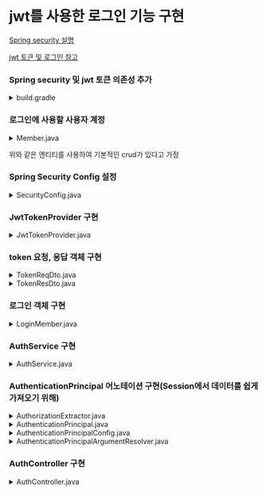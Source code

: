 # jwt를 사용한 로그인 기능 구현

[Spring security 설명](https://github.com/gyoogle/tech-interview-for-developer/blob/master/Web/Spring/Spring%20Security%20-%20Authentication%20and%20Authorization.md)

[jwt 토큰 및 로그인 참고](https://velog.io/@shinmj1207/Spring-Spring-Security-JWT-%EB%A1%9C%EA%B7%B8%EC%9D%B8)

### Spring security 및 jwt 토큰 의존성 추가

<details>
<summary>build.gradle</summary>

<p>

```groovy
implementation 'org.springframework.goot:spring-boot-starter-security'
implementation 'io.jsonwebtoken:jjwt-api:0.11.2'
runtimeOnly 'io.jsonwebtoken:jjwt-impl:0.11.2'
runtimeOnly 'io.jsonwebtoken:jjwt-jackson:0.11.2'
```

</p>

</details>

### 로그인에 사용할 사용자 계정

<details>
<summary>Member.java</summary>
<p>

```java
@Entity
@Getter
@Where(clause = "deleted = false")
public class Member extends BaseEntity{

    @Id
    @GeneratedValue(strategy = GenerationType.IDENTITY)
    private Long id;
    @Column(nullable = false)
    private String name;
    @Column(nullable = false)
    private String email
    @Column(nullable = false)
    private String password;
    @Column(nullable = false)
    private Boolean deleted;
    
    ...//생성자 및 각종 함수들
    ...
    ...
}
```

</p>
</details>



위와 같은 엔티티를 사용하여 기본적인 crud가 있다고 가정


### Spring Security Config 설정
<details>
<summary> SecurityConfig.java</summary>
<br/>
<p>

```java
@Configuration
public class SecurityConfig extends WebSecurityConfigurerAdapter{

    @Override
    protected void configure(HttpSecurity http) throws Exception{
        http.httpBasic().disable()
            .formLogin().disable()
            .cors().disable()
            .csrf().disable()
            .sessionManagement()
            .sessionCreationPolicy(SessionCreationPolicy.STATELESS)
            .and()
            .authorizeRequests()
            .antMatchers("/**").permitAll();
    }

    @Bean
    public PasswordEncoder passwordEncoder(){return new BcryptPasswordEncoder();}
}
```

</p>

</details>

### JwtTokenProvider 구현
<details>
<summary>JwtTokenProvider.java</summary>

<p>

```java
@Component
public class JwtTokenProvider{
    private String secretKey = "...key...";
    private long validityInMilliseconds = 360000;

    public String createToken(String payload){
        Claims claims = Jwts.claims().setSubject(payload);
        Date now = new Date();
        Date validity = new Date(new.getTime() + validityInMilliseconds);

        return Jwts.builder()
            .setClaims(claims)
            .setIssuedAt(now)
            .setExpiration(validity)
            .signWith(getSecretKey())
            .compact();
    }

    public String getPayload(String token){
        return Jwts.parserBuilder)
            .setSigningKey(getSecretKey())
            .build()
            .parseClaimsJws(token)
            .getBody()
            .getSubject();
    }

    public boolean validateToken(String token){
        try {
            Jws<Claims> claims = Jwts.parserBuilder()
                .setSigningKey(getSecretKey())
                .build()
                .parseClaimsJws(token);

            return !claims.getBody().getExpiration().before(new Date());
        } catch(JwtException | IllegalArgumentException e) {
            return false;
        }
    }

    private SecretKey getSecretKey(){
        return Keys.hmacShaKeyFor(secretKey.getBytes(StandardCharsets.UTF_8));
    }
}
```


</p>
</details>

### token 요청, 응답 객체 구현
<details>
<summary>TokenReqDto.java</summary>

<p>

```java
@Getter
public class TokenReqDto{
    private String email;
    private String password;

    protected TokenReqDto(){}

    private TokenReqDto(final String email, final String password){
        this.email = email;
        this.password = password
    }

    public static TokenReqDto of(final String email, final String password){
        return new TokenReqDto(email, password);
    }
}
```

</p>

</details>

<details>
<summary>TokenResDto.java</summary>

<p>

```java
@Getter
public class TokenResDto{
    private String accessToken;

    protected TokenResDto(){}

    private TokenResDto(final String accessToken){
        this.accessToken = accessToken;
    }

    public static TokenResDto from(final String accessToken){
        return new TokenResDto(accessToken);
    }
}
```

</p>

</details>

### 로그인 객체 구현
<details>
<summary>LoginMember.java</summary>

<p>

```java
@Getter
public class LoginMember{
    private Long id;
    private String name;
    private String email;

    ...//생성자, 정적 팩토리 메소드

    public boolean isGuest(){return false;}

    public static class Guest extends LoginMember{
        @Override
        public boolean isGuest(){return true;}
    }

    ...//equals, hashcode
}
```

</p>

</details>


### AuthService 구현

<details>
<summary>AuthService.java</summary>

<p>

```java
@Service
@Transactional(readOnly = true)
@RequiredArgsConstructor
public class AuthService{
    private final MemberRepository memberRepository;
    private final JwtTokenProvider jwtTokenProvider;
    private final PasswordEncoder passwordEncoder;


    public TokenResDto login(TokenReqDto tokenReqDto){
        Member member = findByEmail(tokenReqDto.getEmail());
        //비밀번호 확인
        member.validLoginMember(passwordEncoder, tokenReqDto.getPassword());

        String token = jwtTokenProvider.createToken(member.getEmail());
    }

    public LoginMember findMemberByToken(String accessToken){
        if(!jwtTokenProvider.validateToken(accessToken)){
            throw new AuthException();
        }

        String email = jwtTokenProvider.getPayload(accessToken);
        Member member = findByEmail(email);

        return LoginMember.of(member.getId(), member.getName(), member.getEmail());
    }

    private Member findByEmail(String email){
        return memberRepository.findByEmail(email)
            .orElseThrow(() -> throw new AuthException(ErrorCode.NOT_FOUND_MEMBER_ERROR));
    }

}
```

</p>

</details>

### AuthenticationPrincipal 어노테이션 구현(Session에서 데이터를 쉽게 가져오기 위해)

<details>

<summary>AuthorizationExtractor.java</summary>

<p>

```java
public class AuthorizationExtractor {

	public static final String AUTHORIZATION = "Authorization";
	public static String BEARER_TYPE = "Bearer";
	public static final String ACCESS_TOKEN_TYPE =
		AuthorizationExtractor.class.getSimpleName() + ".ACCESS_TOKEN_TYPE";

	public static String extract(HttpServletRequest httpServletRequest) {
		Enumeration<String> headers = httpServletRequest.getHeaders(AUTHORIZATION);
		while (headers.hasMoreElements()) {
			String value = headers.nextElement();
			if ((value.toLowerCase().startsWith(BEARER_TYPE.toLowerCase()))) {
				String authHeaderValue = value.substring(BEARER_TYPE.length()).trim();
				httpServletRequest.setAttribute(ACCESS_TOKEN_TYPE,
					value.substring(0, BEARER_TYPE.length()).trim());
				int commaIndex = authHeaderValue.indexOf(',');
				if (commaIndex > 0) {
					authHeaderValue = authHeaderValue.substring(0, commaIndex);
				}
				return authHeaderValue;
			}
		}

		return null;

	}
}
```

</p>

</details>

<details>
<summary>AuthenticationPrincipal.java</summary>

<p>

```java
@Target(ElementType.PARAMETER)
@Retention(RetentionPolicy.RUNTIME)
public @interface AuthenticationPrincipal {

}
```

</p>

</details>


<details>
<summary>AuthenticationPrincipalConfig.java</summary>

<p>

```java
@Configuration
public class AuthenticationPrincipalConfig implements WebMvcConfigurer{
    private final AuthService authService;

    public AuthenticationPrincipalConfig(@Lazy final AuthService authService){
        this.authService = authService;
    }

    @Override
    public void addArgumentResolvers(List resolvers){
        resolvers.add(createAuthenticationPrincipalArgumentResolver());
    }

    @Bean
    public AuthenticationPrincipalArgumentResolver createAuthenticationPrincipalArgumentResolver() {
        return new AuthenticationPrincipalArgumentResolver(autnService);
    }
}
```

</p>

</details>

<details>
<summary>AuthenticationPrincipalArgumentResolver.java</summary>

<p>

```java
public class AuthenticationPrincipalArgumentResolver implements HandlerMethodArgumentResolver {

	private final AuthService authService;

	public AuthenticationPrincipalArgumentResolver(final AuthService authService) {
		this.authService = authService;
	}

	@Override
	public boolean supportsParameter(MethodParameter parameter) {
		return parameter.hasParameterAnnotation(AuthenticationPrincipal.class);
	}

	@Override
	public LoginMember resolveArgument(MethodParameter parameter,
		ModelAndViewContainer mavContainer,
		NativeWebRequest webRequest, WebDataBinderFactory binderFactory) {

		final String accessToken = AuthorizationExtractor.extract(webRequest.getNativeRequest(
			HttpServletRequest.class));

		if (accessToken == null) {
			return new LoginMember.Guest();
		}

		final LoginMember loginMember = authService.findMemberByToken(accessToken);

		final RoleType permitRole = parameter.getParameterAnnotation(AuthenticationPrincipal.class)
			.role();

		if (!loginMember.hasRole(permitRole)) {
			throw new AuthException(ErrorCode.UNAUTHORIZED_ERROR);
		}

		return loginMember;
	}
}
```

</p>

</details>


### AuthController 구현

<details>
<summary>AuthController.java</summary>

<p>

```java
@Target(ElementType.PARAMETER)
@Retention(RetentionPolicy.RUNTIME)
public @interface AuthenticationPrincipal {

}
```

</p>

</details>
